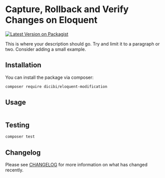 # Capture, Rollback and Verify Changes on Eloquent

[![Latest Version on Packagist](https://img.shields.io/packagist/v/dicibi/eloquent-modification.svg?style=flat-square)](https://packagist.org/packages/dicibi/eloquent-modification)

This is where your description should go. Try and limit it to a paragraph or two. Consider adding a small example.

## Installation

You can install the package via composer:

```bash
composer require dicibi/eloquent-modification
```

## Usage

```php

```

## Testing

```bash
composer test
```

## Changelog

Please see [CHANGELOG](CHANGELOG.md) for more information on what has changed recently.
